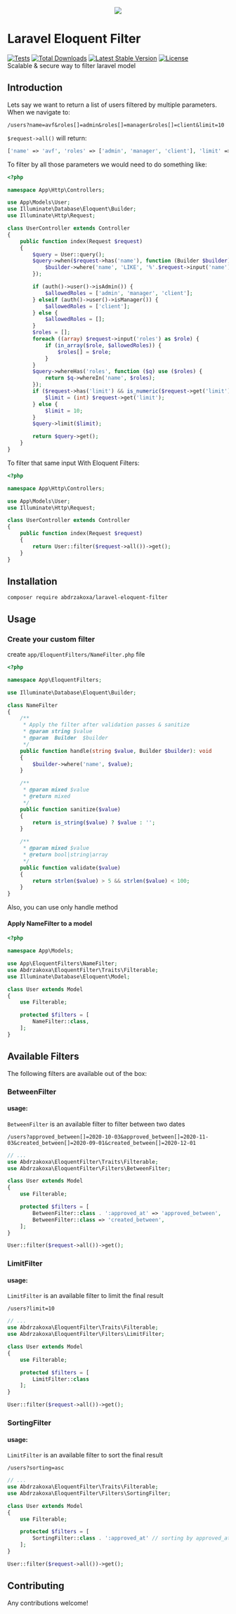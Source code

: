 <p align="center"><a href="https://laravel.com" target="_blank"><img src="https://user-images.githubusercontent.com/44305005/100349327-8f6aee80-2fe8-11eb-83fe-11d78e412616.PNG"></a></p>

# Laravel Eloquent Filter
<div>
<a href="https://github.com/abdrzakoxa/laravel-eloquent-filter/actions"><img src="https://img.shields.io/github/workflow/status/abdrzakoxa/laravel-eloquent-filter/run-tests?label=tests" alt="Tests"></a>
<a href="https://packagist.org/packages/abdrzakoxa/laravel-eloquent-filter"><img src="https://img.shields.io/packagist/dt/abdrzakoxa/laravel-eloquent-filter" alt="Total Downloads"></a>
<a href="https://packagist.org/packages/abdrzakoxa/laravel-eloquent-filter"><img src="https://img.shields.io/packagist/v/abdrzakoxa/laravel-eloquent-filter" alt="Latest Stable Version"></a>
<a href="https://packagist.org/packages/abdrzakoxa/laravel-eloquent-filter"><img src="https://img.shields.io/packagist/l/abdrzakoxa/laravel-eloquent-filter" alt="License"></a>
</div>
Scalable & secure way to filter laravel model

## Introduction
Lets say we want to return a list of users filtered by multiple parameters. When we navigate to:

`/users?name=avf&roles[]=admin&roles[]=manager&roles[]=client&limit=10`

`$request->all()` will return:

```php
['name' => 'avf', 'roles' => ['admin', 'manager', 'client'], 'limit' => '10']
```

To filter by all those parameters we would need to do something like:

```php
<?php

namespace App\Http\Controllers;

use App\Models\User;
use Illuminate\Database\Eloquent\Builder;
use Illuminate\Http\Request;

class UserController extends Controller
{
    public function index(Request $request)
    {
        $query = User::query();
        $query->when($request->has('name'), function (Builder $builder) use ($request) {
            $builder->where('name', 'LIKE', '%'.$request->input('name').'%');
        });

        if (auth()->user()->isAdmin()) {
            $allowedRoles = ['admin', 'manager', 'client'];
        } elseif (auth()->user()->isManager()) {
            $allowedRoles = ['client'];
        } else {
            $allowedRoles = [];
        }
        $roles = [];
        foreach ((array) $request->input('roles') as $role) {
            if (in_array($role, $allowedRoles)) {
                $roles[] = $role;
            }
        }
        $query->whereHas('roles', function ($q) use ($roles) {
            return $q->whereIn('name', $roles);
        });
        if ($request->has('limit') && is_numeric($request->get('limit')) && $request->get('limit') < 100) {
            $limit = (int) $request->get('limit');
        } else {
            $limit = 10;
        }
        $query->limit($limit);

        return $query->get();
    }
}
```
To filter that same input With Eloquent Filters:
```php
<?php

namespace App\Http\Controllers;

use App\Models\User;
use Illuminate\Http\Request;

class UserController extends Controller
{
    public function index(Request $request)
    {
        return User::filter($request->all())->get();
    }
}
```

## Installation
```
composer require abdrzakoxa/laravel-eloquent-filter
```

## Usage
### Create your custom filter
create `app/EloquentFilters/NameFilter.php` file
```php
<?php

namespace App\EloquentFilters;

use Illuminate\Database\Eloquent\Builder;

class NameFilter
{
    /**
     * Apply the filter after validation passes & sanitize
     * @param string $value
     * @param  Builder  $builder
     */
    public function handle(string $value, Builder $builder): void
    {
        $builder->where('name', $value);
    }

    /**
     * @param mixed $value
     * @return mixed
     */
    public function sanitize($value)
    {
        return is_string($value) ? $value : '';
    }

    /**
     * @param mixed $value
     * @return bool|string|array
     */
    public function validate($value)
    {
        return strlen($value) > 5 && strlen($value) < 100;
    }
}
```
Also, you can use only handle method
#### Apply NameFilter to a model
```php
<?php

namespace App\Models;

use App\EloquentFilters\NameFilter;
use Abdrzakoxa\EloquentFilter\Traits\Filterable;
use Illuminate\Database\Eloquent\Model;

class User extends Model
{
    use Filterable;

    protected $filters = [
        NameFilter::class,
    ];
}
```
## Available Filters 
The following filters are available out of the box:
### BetweenFilter
#### usage:
`BetweenFilter` is an available filter to filter between two dates

`/users?approved_between[]=2020-10-03&approved_between[]=2020-11-03&created_between[]=2020-09-01&created_between[]=2020-12-01`

```php
// ...
use Abdrzakoxa\EloquentFilter\Traits\Filterable;
use Abdrzakoxa\EloquentFilter\Filters\BetweenFilter;

class User extends Model
{
    use Filterable;

    protected $filters = [
        BetweenFilter::class . ':approved_at' => 'approved_between',
        BetweenFilter::class => 'created_between',
    ];
}
```
```php
User::filter($request->all())->get();
```
### LimitFilter
#### usage:
`LimitFilter` is an available filter to limit the final result

`/users?limit=10`

```php
// ...
use Abdrzakoxa\EloquentFilter\Traits\Filterable;
use Abdrzakoxa\EloquentFilter\Filters\LimitFilter;

class User extends Model
{
    use Filterable;

    protected $filters = [
        LimitFilter::class
    ];
}
```
```php
User::filter($request->all())->get();
```
### SortingFilter
#### usage:
`LimitFilter` is an available filter to sort the final result

`/users?sorting=asc`

```php
// ...
use Abdrzakoxa\EloquentFilter\Traits\Filterable;
use Abdrzakoxa\EloquentFilter\Filters\SortingFilter;

class User extends Model
{
    use Filterable;

    protected $filters = [
        SortingFilter::class . ':approved_at' // sorting by approved_at column
    ];
}
```
```php
User::filter($request->all())->get();
```

## Contributing
Any contributions welcome!
